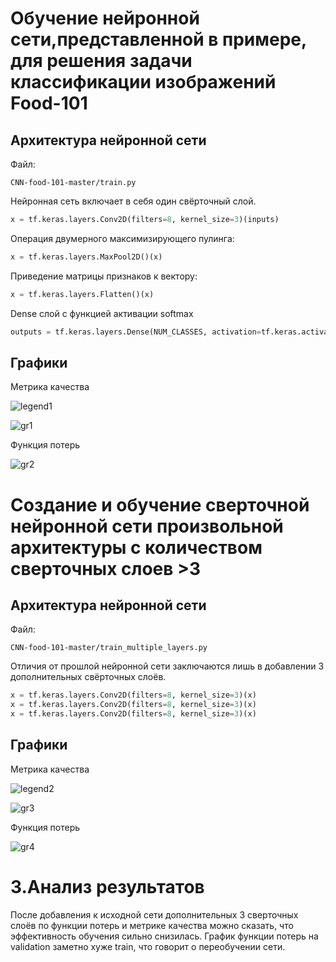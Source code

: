 # Обучение нейронной сети,представленной в примере, для решения задачи классификации изображений Food-101
## Архитектура нейронной сети
Файл:
```
CNN-food-101-master/train.py
```
Нейронная сеть включает в себя один свёрточный слой.
```python
x = tf.keras.layers.Conv2D(filters=8, kernel_size=3)(inputs)
```
Операция двумерного максимизирующего пулинга:
```python
x = tf.keras.layers.MaxPool2D()(x)
```
Приведение матрицы признаков к вектору:
```python
x = tf.keras.layers.Flatten()(x)
```
Dense слой с функцией активации softmax
```python
outputs = tf.keras.layers.Dense(NUM_CLASSES, activation=tf.keras.activations.softmax)(x)
```
## Графики
Метрика качества

![legend1](https://user-images.githubusercontent.com/24518594/114280227-05746d00-9a41-11eb-8748-2033abf44027.png)

![gr1](https://github.com/actharsis/lab1/blob/main/graph/epoch_categorical_accuracy.svg)

Функция потерь

![gr2](https://github.com/actharsis/lab1/blob/main/graph/epoch_loss.svg)
# Создание и обучение сверточной нейронной сети произвольной архитектуры с количеством сверточных слоев >3
## Архитектура нейронной сети
Файл:
```
CNN-food-101-master/train_multiple_layers.py
```
Отличия от прошлой нейронной сети заключаются лишь в добавлении 3 дополнительных свёрточных слоёв.
```python
x = tf.keras.layers.Conv2D(filters=8, kernel_size=3)(x)
x = tf.keras.layers.Conv2D(filters=8, kernel_size=3)(x)
x = tf.keras.layers.Conv2D(filters=8, kernel_size=3)(x)
```
## Графики
Метрика качества

![legend2](https://user-images.githubusercontent.com/24518594/114280451-f3df9500-9a41-11eb-90aa-3f63b223fc93.png)

![gr3](https://github.com/actharsis/lab1/blob/main/graph/epoch_categorical_accuracy_multiple_layers.svg)

Функция потерь

![gr4](https://github.com/actharsis/lab1/blob/main/graph/epoch_loss_multiple_layers.svg)
# 3.Анализ результатов
После добавления к исходной сети дополнительных 3 сверточных слоёв по функции потерь и метрике качества можно сказать, что эффективность обучения сильно снизилась. График функции потерь на validation заметно хуже train, что говорит о переобучении сети.
